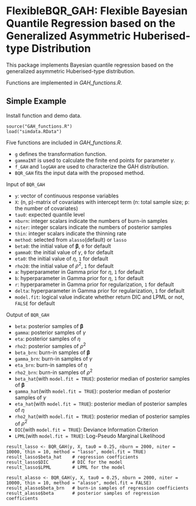 # FlexibleBQR_GAH: Flexible Bayesian Quantile Regression based on the Generalized Asymmetric Huberised-type Distribution

This package implements Bayesian quantile regression based on the generalized asymmetric Huberised-type distribution.

Functions are implemented in *GAH_functions.R*.

## Simple Example

Install function and demo data.

```{r}
source("GAH_functions.R")
load("simdata.RData")
```

Five functions are included in *GAH_functions.R*.

- `g` defines the transformation function.
- `gammaINT` is used to calculate the finite end points for parameter $\gamma$. 
- `f_GAH` and `logGAH` are used to characterize the GAH distribution. 
- `BQR_GAH` fits the input data with the proposed method.

Input of `BQR_GAH`

- `y`: vector of continuous response variables
- `X`: (n, p)-matrix of covariates with intercept term (n: total sample size; p: the number of covariates)
- `tau0`: expected quantile level
- `nburn`: integer scalars indicate the numbers of burn-in samples
- `niter`: integer scalars indicate the numbers of posterior samples
- `thin`: integer scalars indicate the thinning rate
- `method`: selected from `alasso`(default) or `lasso`
- `beta0`: the initial value of $\pmb\beta$, `0` for default
- `gamma0`: the initial value of $\gamma$, `0` for default
- `eta0`: the initial value of $\eta$, `1` for default
- `rho20`: the initial value of $\rho^2$, `1` for default
- `a`: hyperparameter in Gamma prior for $\eta$, `1` for default
- `b`: hyperparameter in Gamma prior for $\eta$, `1` for default
- `r`: hyperparameter in Gamma prior for regularization, `1` for default
- `delta`: hyperparameter in Gamma prior for regularization, `1` for default
- `model.fit`: logical value indicate whether return DIC and LPML or not, `FALSE` for default

Output of `BQR_GAH`

- `beta`: posterior samples of $\pmb\beta$
- `gamma`: posterior samples of $\gamma$
- `eta`: posterior samples of $\eta$
- `rho2`: posterior samples of $\rho^2$
- `beta_brn`: burn-in samples of $\pmb\beta$
- `gamma_brn`: burn-in samples of $\gamma$
- `eta_brn`: burn-in samples of $\eta$
- `rho2_brn`: burn-in samples of $\rho^2$
- `beta_hat`(with `model.fit = TRUE`): posterior median of posterior samples of $\pmb\beta$
- `gamma_hat`(with `model.fit = TRUE`): posterior median of posterior samples of $\gamma$
- `eta_hat`(with `model.fit = TRUE`): posterior median of posterior samples of $\eta$
- `rho2_hat`(with `model.fit = TRUE`): posterior median of posterior samples of $\rho^2$
- `DIC`(with `model.fit = TRUE`): Deviance Information Criterion
- `LPML`(with `model.fit = TRUE`): Log-Pseudo Marginal Likelihood

```{r}
result_lasso <- BQR_GAH(y, X, tau0 = 0.25, nburn = 2000, niter = 10000, thin = 10, method = "lasso", model.fit = TRUE)
result_lasso$beta_hat    # regression coefficients
result_lasso$DIC         # DIC for the model
result_lasso$LPML        # LPML for the model

result_alasso <- BQR_GAH(y, X, tau0 = 0.25, nburn = 2000, niter = 10000, thin = 10, method = "alasso", model.fit = FALSE)
result_alasso$beta_brn   # burn-in samples of regression coefficients
result_alasso$beta       # posterior samples of regression coefficients
```
